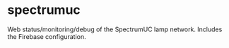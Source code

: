 # spectrumuc
Web status/monitoring/debug of the SpectrumUC lamp network. Includes the Firebase configuration.
